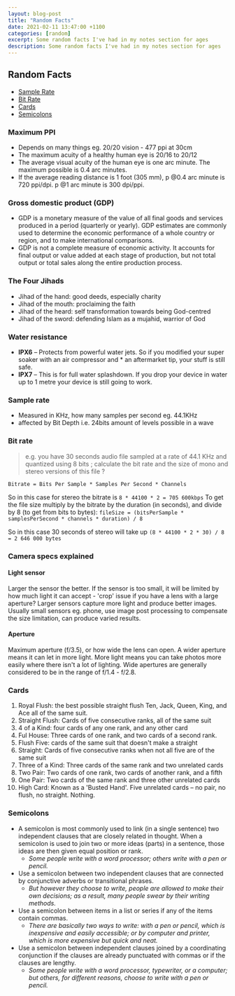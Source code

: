 ```yaml
---
layout: blog-post
title: "Random Facts"
date: 2021-02-11 13:47:00 +1100
categories: [random]
excerpt: Some random facts I've had in my notes section for ages
description: Some random facts I've had in my notes section for ages
---
```


## Random Facts

* [Sample Rate](#sample-rate)
* [Bit Rate](#bit-rate)
* [Cards](#cards)
* [Semicolons](#semicolons)

### Maximum PPI

* Depends on many things eg. 20/20 vision - 477 ppi at 30cm
* The maximum acuity of a healthy human eye is 20/16 to 20/12
* The average visual acuity of the human eye is one arc minute. The maximum possible is 0.4 arc minutes.
* If the average reading distance is 1 foot (305 mm), p @0.4 arc minute is 720 ppi/dpi. p @1 arc minute is 300 dpi/ppi.

### Gross domestic product (GDP)

* GDP is a monetary measure of the value of all final goods and services produced in a period (quarterly or yearly). GDP estimates are commonly used to determine the economic performance of a whole country or region, and to make international comparisons.
* GDP is not a complete measure of economic activity. It accounts for final output or value added at each stage of production, but not total output or total sales along the entire production process.

### The Four Jihads

* Jihad of the hand: good deeds, especially charity
* Jihad of the mouth: proclaiming the faith
* Jihad of the heard: self transformation towards being God-centred
* Jihad of the sword: defending Islam as a mujahid, warrior of God

### Water resistance

* **IPX6** – Protects from powerful water jets. So if you modified your super soaker with an air compressor and * an aftermarket tip, your stuff is still safe.
* **IPX7** – This is for full water splashdown. If you drop your device in water up to 1 metre your device is still going to work.

### Sample rate

* Measured in KHz, how many samples per second eg. 44.1KHz
* affected by Bit Depth i.e. 24bits amount of levels possible in a wave

### Bit rate

> e.g. you have 30 seconds audio file sampled at a rate of 44.1 KHz and quantized using 8 bits ; calculate the bit rate and the size of mono and stereo versions of this file ?

`Bitrate = Bits Per Sample * Samples Per Second * Channels`

So in this case for stereo the bitrate is `8 * 44100 * 2 = 705 600kbps`
To get the file size multiply by the bitrate by the duration (in seconds), and divide by 8 (to get from bits to bytes):
`fileSize = (bitsPerSample * samplesPerSecond * channels * duration) / 8`

So in this case 30 seconds of stereo will take up `(8 * 44100 * 2 * 30) / 8 = 2 646 000 bytes`

### Camera specs explained

#### Light sensor

Larger the sensor the better. If the sensor is too small, it will be limited by how much light it can accept - 'crop' issue if you have a lens with a large aperture? Larger sensors capture more light and produce better images.
Usually small sensors eg. phone, use image post processing to compensate the size limitation, can produce varied results.

#### Aperture

Maximum aperture (f/3.5), or how wide the lens can open. A wider aperture means
it can let in more light. More light means you can take photos more easily where there isn't a lot of lighting.
Wide apertures are generally considered to be in the range of f/1.4 - f/2.8.

### Cards

1. Royal Flush: the best possible straight flush Ten, Jack, Queen, King, and Ace all of the same suit.
2. Straight Flush: Cards of five consecutive ranks, all of the same suit
3. 4 of a Kind: four cards of any one rank, and any other card
4. Ful House: Three cards of one rank, and two cards of a second rank.
5. Flush Five: cards of the same suit that doesn't make a straight
6. Straight: Cards of five consecutive ranks when not all five are of the same suit
7. Three of a Kind: Three cards of the same rank and two unrelated cards
8. Two Pair: Two cards of one rank, two cards of another rank, and a fifth
9. One Pair: Two cards of the same rank and three other unrelated cards
10. High Card: Known as a 'Busted Hand'. Five unrelated cards – no pair, no flush, no straight. Nothing.

### Semicolons

* A semicolon is most commonly used to link (in a single sentence) two independent clauses that are closely related in thought. When a semicolon is used to join two or more ideas (parts) in a sentence, those ideas are then given equal position or rank.
  * *Some people write with a word processor; others write with a pen or pencil.*
* Use a semicolon between two independent clauses that are connected by conjunctive adverbs or transitional phrases.
  * *But however they choose to write, people are allowed to make their own decisions; as a result, many people swear by their writing methods.*
* Use a semicolon between items in a list or series if any of the items contain commas.
  * *There are basically two ways to write: with a pen or pencil, which is inexpensive and easily accessible; or by computer and printer, which is more expensive but quick and neat.*
* Use a semicolon between independent clauses joined by a coordinating conjunction if the clauses are already punctuated with commas or if the clauses are lengthy.
  * *Some people write with a word processor, typewriter, or a computer; but others, for different reasons, choose to write with a pen or pencil.*
